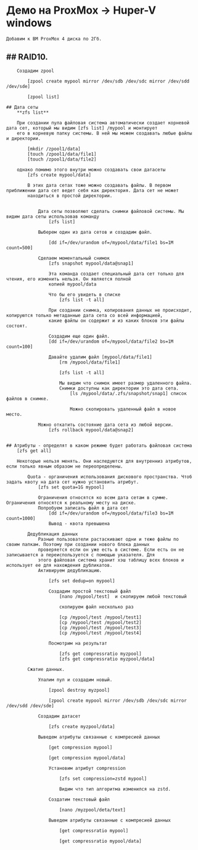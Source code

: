  # Демо на ProxMox -> Huper-V windows

	Добавим к ВМ ProxMox 4 диска по 2Гб.

##	## RAID10.
		
		Создадим zpool
		
			[zpool create mypool mirror /dev/sdb /dev/sdc mirror /dev/sdd /dev/sde]
			
			[zpool list]
			
	## Дата сеты
		**zfs list**
		
		При создании пула файловая система автоматически создает корневой дата сет, который мы видим [zfs list] /mypool и монтирует 
		его в корневую папку системы. В ней мы можем создавать любые файлы и директории.
			
			[mkdir /zpool1/data]
			[touch /zpool1/data/file1]
			[touch /zpool1/data/file2]
			
		однако помимо этого внутри можно создавать свои датасеты
			[zfs create mypool/data]
			
			В этих дата сетах тоже можно создавать файлы. В первом приближении дата сет ведет себя как директория. Дата сет не может 
			находиться в простой директории.
			
			
				Дата сеты позволяют сделать снимки файловой системы. Мы видим дата сеты использовав команду 
					[zfs list]
					
				Выберем один из дата сетов и создадим файл.
					
					[dd if=/dev/urandom of=/mypool/data/file1 bs=1M count=500]
					
				Сделаем моментальный снимок
					[zfs snapshot mypool/data@snap1]
					
					Эта команда создает специальный дата сет только для чтения, его изменить нельзя. Он является полной 
					копией mypool/data
					
					Что бы его увидеть в списке
						[zfs list -t all]
												
					При создании снимка, копирования данных не происходит, копируются только метаданные дата сета со всей информацией,
					какие файлы он содержит и из каких блоков эти файлы состоят.
					
					Cоздадим еще один файл.
					[dd if=/dev/urandom of=/mypool/data/file2 bs=1M count=100]
					
					Давайте удалим файл [mypool/data/file1]	
						[rm /mypool/data/file1]
						
						[zfs list -t all]
						
						Мы видим что снимок имеет размер удаленного файла.
						Снимки доступны как директории это дата сета.
							[ls /mypool/data/.zfs/snapshot/snap1] список файлов в снимке.
							
							Можно скопировать удаленный файл в новое место.
							
				Можно откатить состояние дата сета из любой версии.
					[zfs rollback mypool/data@snap2]
					
				
	## Атрибуты - определят в каком режиме будет работать файловая система
		[zfs get all]
		
		Некоторые нельзя менять. Они наследуются для внутренниз атрибутов, если только явным образом не переопределены.
							
			Quota - органичения использования дискового пространства. Чтоб задать квоту на дата сет нужно установить атрибут.
				[zfs set quota=1G mypool]
						
				Ограничения относятся ко всем дата сетам в сумме. Ограничения относятся к реальному месту на диске.
				Попробуем записать файл в дата сет
					[dd if=/dev/urandom of=/mypool/data/file3 bs=1M count=1000]
					Вывод - квота превышена
					
			Дедубликация данных
				Разные пользователи растаскивают одни и теже файлы по своим папкам. Поэтому при создании нового блока данных 
				проверяется если он уже есть в системе. Если есть он не записывается а переиспользуется с помощью указателя. Для 
				этого файловая система хранит хэш таблицу всех блоков и использует ее для нахождения дубликатов. 
				Активируем дедубликацию.
					
					[zfs set dedup=on mypool]
					
					Создадим простой текстовый файл
						[nano /mypool/test]  и скопируем любой текстовый
						
						скопируем файл несколько раз
						
						[cp /mypool/test /mypool/test1]
						[cp /mypool/test /mypool/test2]
						[cp /mypool/test /mypool/test3]
						[cp /mypool/test /mypool/test4]
						
					Посмотрим на результат
					
						[zfs get compressratio myzpool]
						[zfs get compressratio myzpool/data]					
					
			Сжатие данных.
				
				Улалим пул и создадим новый.
				
					[zpool destroy myzpool]
					
					[zpool create mypool mirror /dev/sdb /dev/sdc mirror /dev/sdd /dev/sde]
					
				Создадим датасет 
					
					[zfs create myzpool/data]
					
				Выведем атрибуты связанные с компресией данных
					
					[get compression mypool]
					
					[get compression mypool/data]
					
					Установим атрибут compression
					
						[zfs set compression=zstd mypool]
						
						Видим что тип алгоритма изменился на zstd.
						
					Создатим текстовый файл
						
						[nano /myzpool/deta/text]						
					
					Выведем атрибуты связанные с компресией данных
				
						[get compressratio mypool]
						
						[get compressratio mypool/data]
